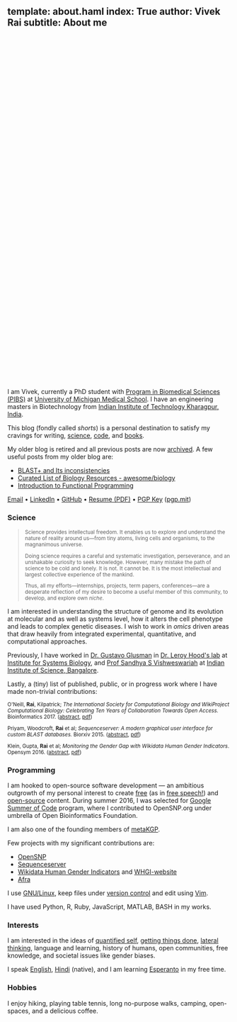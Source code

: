 template: about.haml
index: True
author: Vivek Rai
subtitle: About me
---

<div style="margin: 0 auto; width:20%; height:20%; border-radius:50%;
background-image:url('images/me.jpg'); background-position: center center;
background-size: cover;"> </div>

I am Vivek, currently a PhD student with [Program in Biomedical Sciences (PIBS)](https://medicine.umich.edu/medschool/education/phd-programs/phd-admissions)
at [University of Michigan Medical
School](https://medicine.umich.edu/medschool/). I have an engineering masters in Biotechnology from [Indian
Institute of Technology Kharagpur, India](http://iitkgp.ac.in).

This blog (fondly called *shorts*) is
a personal destination to satisfy my cravings for writing,
[science](/science.html), [code](/programming.html), and [books](books.html).

My older blog is retired and all previous posts are now
[archived](/old/index.html). A few useful posts from my older blog are:

* [BLAST+ and Its inconsistencies](http://vivekiitkgp.github.io/old/blog/blast-and-its-inconsistencies.html)
* [Curated List of Biology Resources - awesome/biology](http://vivekiitkgp.github.io/old/blog/curated-list-of-biology-resources.html)
* [Introduction to Functional Programming](http://vivekiitkgp.github.io/old/blog/introduction-to-functional-programming.html)

[Email](mailto:mail@raivivek.in) • [LinkedIn](https://www.linkedin.com/in/vivek-rai) • [GitHub](http://github.com/raivivek) • [Resume (PDF)](https://github.com/raivivek/resume/raw/master/resume.pdf) • [PGP Key](/gpg.key) ([pgp.mit](https://pgp.mit.edu/pks/lookup?op=get&search=0x3D8880E3484134D3))

### Science

<small> <blockquote> Science provides intellectual freedom. It enables us to
explore and understand the nature of reality around us—from tiny atoms, living
cells and organisms, to the magnanimous universe. 

Doing science requires a careful and systematic investigation, perseverance, and
an unshakable curiosity to seek knowledge. However, many mistake the path of
science to be cold and lonely. It is not. It cannot be. It is the most
intellectual and largest collective experience of the mankind. 

Thus, all my efforts—internships, projects, term papers, conferences—are
a desperate reflection of my desire to become a useful member of this community,
to develop, and explore own *niche*. </blockquote> </small>

I am interested in understanding the structure of genome and its evolution at
molecular and as well as systems level, how it alters the cell phenotype and
leads to complex genetic diseases. I wish to work in *omics* driven areas that
draw heavily from integrated experimental, quantitative, and computational
approaches.

Previously, I have worked in [Dr. Gustavo
Glusman](https://www.systemsbiology.org/bio/gustavo-glusman-phd/) in [Dr. Leroy
Hood's lab](https://www.systemsbiology.org/people/faculty/hood-lab/) at
[Institute for Systems Biology](https://systemsbiology.org), and [Prof Sandhya
S Vishweswariah](http://mrdg.iisc.ernet.in/sandhyav/) at [Indian Institute of
Science, Bangalore](http://www.iisc.ac.in/).

Lastly, a (tiny) list of published, public, or in progress work where I have
made non-trivial contributions:

<div class="divider"> </div>

<small>

O'Neill, **Rai**, Kilpatrick; *The International Society for Computational
Biology and WikiProject Computational Biology: Celebrating Ten Years of
Collaboration Towards Open Access.* Bioinformatics 2017.
([abstract](https://doi.org/10.1093/bioinformatics/btx388), [pdf](https://academic.oup.com/bioinformatics/article-pdf/doi/10.1093/bioinformatics/btx388/17744260/btx388.pdf))

Priyam, Woodcroft, **Rai** et al; *Sequenceserver: A modern graphical user
interface for custom BLAST databases.* Biorxiv
2015. ([abstract](http://www.biorxiv.org/content/early/2015/11/27/033142),
      [pdf](http://www.biorxiv.org/content/biorxiv/early/2015/11/27/033142.full.pdf))

Klein, Gupta, **Rai** et al; *Monitoring the Gender Gap with Wikidata
Human Gender Indicators*.  Opensym 2016.
([abstract](http://www.opensym.org/2016/08/16/monitoring-the-gender-gap-with-wikidata-human-gender-indicators/),
[pdf](http://whgi.wmflabs.org/monitoring-gender-gap.pdf))

</small>

<div class="divider"> </div>


### Programming

I am hooked to open-source software development — an ambitious outgrowth of my
personal interest to create [free](https://www.gnu.org/philosophy/free-sw.html)
(as in [free speech!](http://c2.com/cgi/wiki?FreeAsInBeer)) and
[open-source](http://c2.com/cgi/wiki?OpenSource) content. During summer 2016,
I was selected for [Google Summer of Code](https://summerofcode.withgoogle.com)
program, where I contributed to OpenSNP.org under umbrella of Open
Bioinformatics Foundation.

I am also one of the founding members of [metaKGP](http://wiki.metakgp.org).

Few projects with my significant contributions are:

* [OpenSNP](https://opensnp.org)
* [Sequenceserver](https://github.com/wurlmab/sequenceserver)
* [Wikidata Human Gender Indicators](http://whgi.wmflabs.org/) and [WHGI-website](https://github.com/hargup/WIGI-website)
* [Afra](https://github.com/wurlmab/afra)

I use [GNU/Linux](https://www.debian.org/releases/squeeze/i386/ch01s02.html.en),
keep files under [version control](https://git-scm.com/) and edit using
[Vim](http://vim.org).

I have used Python, R, Ruby, JavaScript, MATLAB, BASH in my works.

### Interests

I am interested in the ideas of [quantified
self](https://en.wikipedia.org/wiki/Quantified_Self), [getting things
done](https://en.wikipedia.org/wiki/Getting_Things_Done), [lateral
thinking](https://en.wikipedia.org/wiki/Lateral_thinking), language and
learning, history of humans, open communities, free knowledge, and societal
issues like gender biases.

I speak [English](https://en.wikipedia.org/wiki/English_language),
[Hindi](https://en.wikipedia.org/wiki/Hindi) (native), and I am learning
[Esperanto](https://en.wikipedia.org/wiki/Esperanto) in my free time.

### Hobbies

I enjoy hiking, playing table tennis, long no-purpose walks, camping,
open-spaces, and a delicious coffee.
